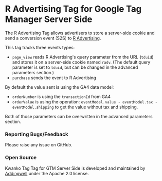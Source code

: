 # R Advertising Tag for Google Tag Manager Server Side

The R Advertising Tag allows advertisers to store a server-side cookie and send a conversion event (S2S) to [R Advertising](https://www.r-advertising.com/ "R Advertising's Homepage").

This tag tracks three events types:
- `page_view` reads R Advertising's query parameter from the URL (`tduid`) and stores it on a server-side cookie named `radv`. (The default query parameter is set to `tduid`, but can be changed in the advanced parameters section.)
- `purchase` sends the event to R Advertising


By default the value sent is using the GA4 data model:
- `orderNumber` is using the `transactionId` from GA4
- `orderValue` is using the operation: `eventModel.value - eventModel.tax - eventModel.shipping` to get the value without tax and shipping.

Both of those parameters can be overwritten in the advanced parameters section.


### Reporting Bugs/Feedback
Please raise any issue on GitHub.

### Open Source
Kwanko Tag Tag for GTM Server Side is developed and maintained by [Addingwell](https://www.addingwell.com/) under the Apache 2.0 license.
